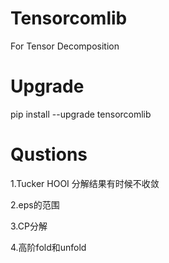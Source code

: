 # Tensorcomlib
For Tensor Decomposition

# Upgrade

pip install --upgrade tensorcomlib

# Qustions

1.Tucker HOOI 分解结果有时候不收敛

2.eps的范围

3.CP分解

4.高阶fold和unfold